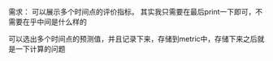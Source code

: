需求： 可以展示多个时间点的评价指标。
其实我只需要在最后print一下即可，不需要在乎中间是什么样的

可以选出多个时间点的预测值，并且记录下来，存储到metric中，存储下来之后就是一下计算的问题